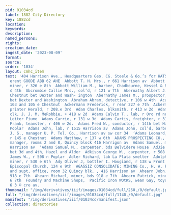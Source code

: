 ```yaml
---
pid: 01034cd
label: 1882 City Directory
key: 1882cd
location: 
keywords: 
description: 
named_persons: 
rights: 
creation_date: 
ingest_date: '2023-08-09'
format: 
source: 
order: '1034'
layout: cmhc_item
text: '404 Harrison Ave., Headquarters Geo. CG. Steele & 6o.’s for HATS. CAPS, & GENTLEMEN''S
  erent GOODE ABB 62 AHE  Abbott T. H. Mrs., r 661 Harrison av  Abbott William L.,
  miner, r 326 e 8th  Abbott William M., barber, Chadbourne, Kessel & Bertram, 7129
  ¢ 4th  Abcrombie Callie Mrs., col’d, r 121 w 7th  Abernathy Albert J., lab, rns
  Chestnut bet Dexter and Wash- ington  Abernathy James M., prospector, r ns Chestnut
  bet Dexter and Washington  Abraham Abram, detective, r 106 w 4th  Academy of Music,
  103 and 105 e Chestnut  Ackermann Frederick, r rear 227 e 7th  Ackermann William,
  printer Herald, r 208.e 3rd  Adam Charles, blksmith, r 413 w 2d  Adams Samuel J.,
  clk, J. J. M. MeRobbie, + 418 w 2d  Adams Calvin T., lab, r Oro rd nr Stevens &
  Leiter Fiume  Adams Carrie, r 131 w 3d  Adams Cartis, freighter, r 310 e 7th  Adame
  Frank, teamster, r 406 w 2d.  Adams Fred W., conductor, r 14th bet Harrison av and
  Poplar  Adams John, lab, r 1515 Harrison av  Adams John, col’d, barber George Moore  Adams
  J. S., manager U. P. Tel. Co., Harrison av sw cor 34  ‘Adams Leonard, teamater,
  r 145 e Chestnut  Adams Matthew, r 137 w 6th  ADAMS PROSPECTING CO., W.S. Ward gen’!
  manager, rooms 2 and 8, Quincy block 416 Harrigon av  Adams Samuel, mining, r $21
  Harrison av  ‘Adams Samuel M., carpenter, bds Belvidere House  AdJie Stevens Mine,
  bet 3d and 4th, Hazel and Alder  Adkison George W., carpenter, r 508 n Poplar  Adkison
  James W., r 508 n Poplar  Adler Richard, lab La Plata smelter  Adolphson Anar ew,
  miner, r 530 e 6th  Ady Oliver J, bottler I. Hougiand, r 138 w Front  African Methodist
  Episcopal Church, 124 e 9th  AGASSIZ CONSOLIDATE: MINING Co., H. A. Ford manager
  and supt, office, room 32 Quincy blk, , 416 Harrison av  Ahearn Jobn, miner, bds
  918 e 7th  Ahearn Michael, miner, bds 918 e 7th  Ahearn Patrick, miner, bds 918
  6 7th  Foundry and Machine Shops,  Pacific Iron WOtKS, wean Gay, toys ne, 212 21
  6 3 © cre av.       '
thumbnail: "/img/derivatives/iiif/images/01034cd/full/250,/0/default.jpg"
full: "/img/derivatives/iiif/images/01034cd/full/1140,/0/default.jpg"
manifest: "/img/derivatives/iiif/01034cd/manifest.json"
collection: directories
---
```

